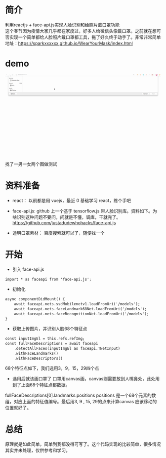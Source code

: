 # 简介
利用reactjs + face-api.js实现人脸识别和给照片戴口罩功能  
这个春节因为疫情大家几乎都在家度过，好多人给微信头像戴口罩。之前就在想可否实现一个简单都给人脸照片戴口罩都工具，拖了好久终于动手了。非常非常简单  
地址：https://sparkxxxxxx.github.io/WearYourMask/index.html

# demo 
![demo](https://github.com/sparkxxxxxx/WEARYOURMASK/blob/master/assets/mask.gif)  

找了一男一女两个图做测试
# 资料准备
- react： 以前都是用 vuejs，最近 0 基础学习 react，练个手吧
- face-api.js:  github 上一个基于 tensorflow.js 带人脸识别库。资料如下。为啥识别这种问题不要问，问就是不懂，调库，干就完了。
https://github.com/justadudewhohacks/face-api.js

- 透明口罩素材： 百度搜索就可以了，随便找一个

# 开始

- 引入 face-api.js 
```
import * as faceapi from 'face-api.js';
```

- 初始化
```
async componentDidMount() {
    await faceapi.nets.ssdMobilenetv1.loadFromUri('/models');
    await faceapi.nets.faceLandmark68Net.loadFromUri('/models');
    await faceapi.nets.faceRecognitionNet.loadFromUri('/models');
}
```
- 获取上传图片，并识别人脸68个特征点
``` 
const inputImgEl = this.refs.refImg;
const fullFaceDescriptions = await faceapi
    .detectAllFaces(inputImgEl as faceapi.TNetInput)
    .withFaceLandmarks()
    .withFaceDescriptors()
```

68个特征点如下，我们选用3，9，15，29四个点

- 选用后就该画口罩了
口罩用canvas画，canvas则需要放到人嘴鼻处，此处用到了上面68个特征点都数据。

fullFaceDescriptions[0].landmarks.positions
positions 是一个68个元素的数组，对应上面的特征值编号。最后用3, 9 , 15, 29的点来计算canvas 应该移动的位置就好了。
# 总结
原理就是如此简单，简单到我都没得可写了。这个代码实现的比较简单，很多情况其实并未处理，仅供参考和学习。
